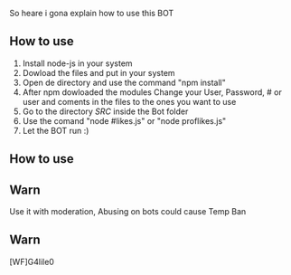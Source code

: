 So heare i gona explain how to use this BOT


## How to use ##



1) Install node-js in your system
2) Dowload the files and put in your system 
3) Open de directory and use the command "npm install"
4) After npm dowloaded the modules Change your User, Password, # or user and coments in the files to the ones you want to use
5) Go to the directory *SRC* inside the Bot folder
6) Use the comand "node #likes.js" or "node proflikes.js" 
7) Let the BOT run :)



## How to use ##



## Warn ##

Use it with moderation, Abusing on bots could cause Temp Ban 

## Warn ##

[WF]G4lile0
